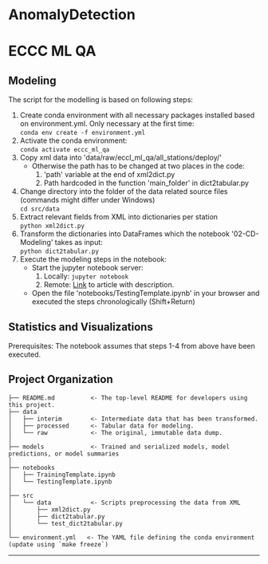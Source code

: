 # AnomalyDetection

ECCC ML QA
==============================

Modeling
------------

The script for the modelling is based on following steps:
1. Create conda environment with all necessary packages installed based on environment.yml. Only necessary at the first time: \
 `conda env create -f environment.yml`
2. Activate the conda environment: \
`conda activate eccc_ml_qa`
3. Copy xml data into 'data/raw/eccl_ml_qa/all_stations/deploy/' 
    - Otherwise the path has to be changed at two places in the code: 
        1. 'path' variable at the end of xml2dict.py
        2. Path hardcoded in the function 'main_folder' in dict2tabular.py
4. Change directory into the folder of the data related source files (commands might differ under Windows) \
`cd src/data`
4. Extract relevant fields from XML into dictionaries per station \
`python xml2dict.py`
5. Transform the dictionaries into DataFrames which the notebook '02-CD-Modeling' takes as input: \
`python dict2tabular.py`
6. Execute the modeling steps in the notebook: 
    - Start the jupyter notebook server: 
        1. Locally: `jupyter notebook`
        2. Remote: [Link](https://medium.com/@apbetahouse45/how-to-run-jupyter-notebooks-on-remote-server-part-1-ssh-a2be0232c533) to article with description.
    - Open the file 'notebooks/TestingTemplate.ipynb' in your browser and executed the steps chronologically (Shift+Return)

Statistics and Visualizations
------------


 
Prerequisites: The notebook assumes that steps 1-4 from above have been executed.

Project Organization
------------

    ├── README.md          <- The top-level README for developers using this project.
    ├── data
    │   ├── interim        <- Intermediate data that has been transformed.
    │   ├── processed      <- Tabular data for modeling.
    │   └── raw            <- The original, immutable data dump.
    │    
    ├── models             <- Trained and serialized models, model predictions, or model summaries
    │
    ├── notebooks          
    │   ├── TrainingTemplate.ipynb
    │   └── TestingTemplate.ipynb
    │
    ├── src               
    │   └── data           <- Scripts preprocessing the data from XML 
    │       ├── xml2dict.py   
    │       ├── dict2tabular.py
    │       └── test_dict2tabular.py
    │   
    └── environment.yml   <- The YAML file defining the conda environment (update using `make freeze`)


--------

